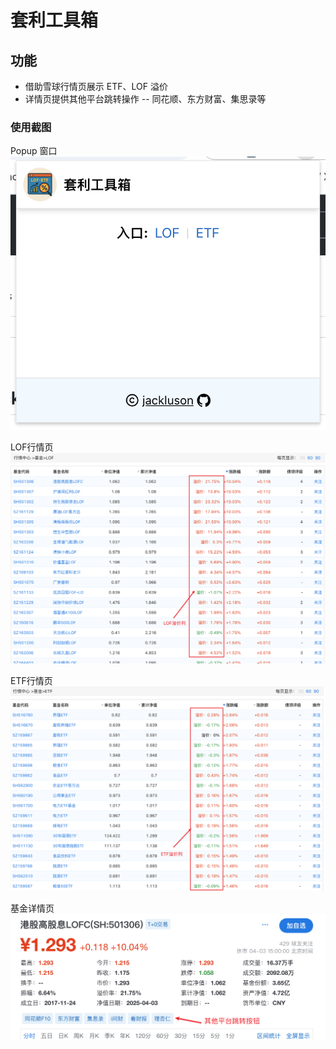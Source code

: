 # 套利工具箱

## 功能
- 借助雪球行情页展示 ETF、LOF 溢价
- 详情页提供其他平台跳转操作 -- 同花顺、东方财富、集思录等

### 使用截图

Popup 窗口
![Popup 窗口](./screenshots/popup.png)

LOF行情页
![LOF行情页](./screenshots/lof.png)

ETF行情页
![ETF行情页](./screenshots/etf.png)

基金详情页
![基金详情页](./screenshots/detail.png)